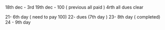 18th dec - 3rd
19th dec - 100 ( previous all paid )  4rth 
all dues clear 

21- 6th day ( need to pay 100)
22- dues (7th day )
23- 8th day ( completed)
24 - 9th day